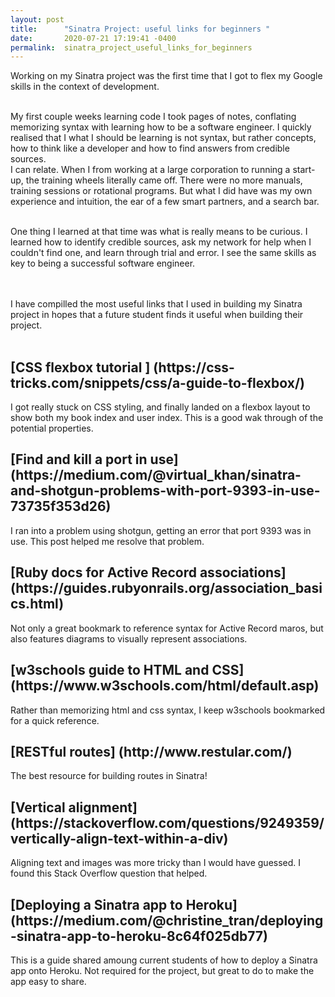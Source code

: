 ```yaml
---
layout: post
title:      "Sinatra Project: useful links for beginners "
date:       2020-07-21 17:19:41 -0400
permalink:  sinatra_project_useful_links_for_beginners
---
```




Working on my Sinatra project was the first time that I got to flex my Google skills in the context of development. 
<br><br>

My first couple weeks learning code I took pages of notes, conflating memorizing syntax with learning how to be a software engineer. I quickly realised that I what I should be learning is not syntax, but rather concepts, how to think like a developer and how to find answers from credible sources. 
<br>
I can relate. When I from working at a large corporation to running a start-up, the training wheels literally came off. There were no more manuals, training sessions or rotational programs. But what I did have was my own experience and intuition, the ear of a few smart partners, and a search bar. 

<br>
One thing I learned at that time was what is really means to be curious. I learned how to identify credible sources, ask my network for help when I couldn't find one, and learn through trial and error. I see the same skills as key to being a successful software engineer. 

<br><br>
I have compilled the most useful links that I used in building my Sinatra project in hopes that a future student finds it useful when building their project. 
<br><br>



<h2> [CSS flexbox tutorial ] (https://css-tricks.com/snippets/css/a-guide-to-flexbox/) </h2>


I got really stuck on CSS styling, and finally landed on a flexbox layout to show both my book index and user index. This is a good wak through of the potential properties. 


<h2> [Find and kill a port in use] (https://medium.com/@virtual_khan/sinatra-and-shotgun-problems-with-port-9393-in-use-73735f353d26) </h2>

I ran into a problem using shotgun, getting an error that port 9393 was in use. This post helped me resolve that problem.


<h2> [Ruby docs for Active Record associations] (https://guides.rubyonrails.org/association_basics.html) </h2>

Not only a great bookmark to reference syntax for Active Record maros, but also features diagrams to visually represent associations. 


<h2> [w3schools guide to HTML and CSS] (https://www.w3schools.com/html/default.asp) </h2>

Rather than memorizing html and css syntax, I keep w3schools bookmarked for a quick reference. 


<h2> [RESTful routes] (http://www.restular.com/) </h2>

The best resource for building routes in Sinatra! 


<h2> [Vertical alignment] (https://stackoverflow.com/questions/9249359/vertically-align-text-within-a-div) </h2>

Aligning text and images was more tricky than I would have guessed. I found this Stack Overflow question that helped.


<h2> [Deploying a Sinatra app to Heroku] (https://medium.com/@christine_tran/deploying-sinatra-app-to-heroku-8c64f025db77) </h2>

This is a guide shared amoung current students of how to deploy a Sinatra app onto Heroku. Not required for the project, but great to do to make the app easy to share.



